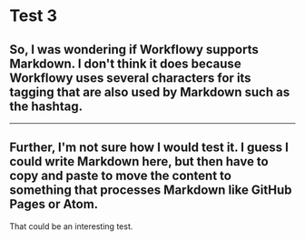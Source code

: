 # Test 3
## So, I was wondering if Workflowy supports Markdown. I don't think it does because Workflowy uses several characters for its tagging that are also used by Markdown such as the hashtag.

---
Further, I'm not sure how I would test it. I guess I could write Markdown here, but then have to copy and paste to move the content to something that processes Markdown like GitHub Pages or Atom.
---
That could be an interesting test.
